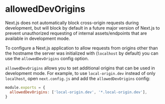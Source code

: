 # allowedDevOrigins

Next.js does not automatically block cross-origin requests during development, but will block by default in a future major version of Next.js to prevent unauthorized requesting of internal assets/endpoints that are available in development mode.

To configure a Next.js application to allow requests from origins other than the hostname the server was initialized with (`localhost` by default) you can use the `allowedDevOrigins` config option.

`allowedDevOrigins` allows you to set additional origins that can be used in development mode. For example, to use `local-origin.dev` instead of only `localhost`, open `next.config.js` and add the `allowedDevOrigins` config:

```js filename="next.config.js"
module.exports = {
  allowedDevOrigins: ['local-origin.dev', '*.local-origin.dev'],
}
```
